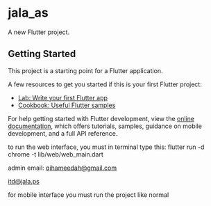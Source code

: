 # jala_as

A new Flutter project.

## Getting Started

This project is a starting point for a Flutter application.

A few resources to get you started if this is your first Flutter project:

- [Lab: Write your first Flutter app](https://docs.flutter.dev/get-started/codelab)
- [Cookbook: Useful Flutter samples](https://docs.flutter.dev/cookbook)

For help getting started with Flutter development, view the
[online documentation](https://docs.flutter.dev/), which offers tutorials,
samples, guidance on mobile development, and a full API reference.


to run the web interface, you must in terminal type this:
flutter run -d chrome -t lib/web/web_main.dart

admin email:
qihameedah@gmail.com

itd@jala.ps

for mobile interface you must run the project like normal
